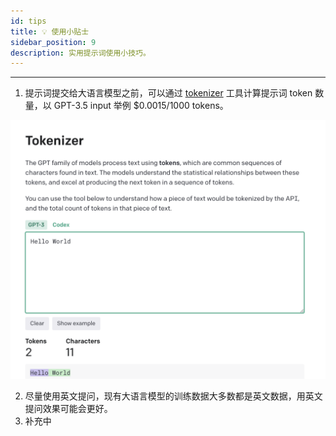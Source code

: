 ```yaml
---
id: tips
title: 💡 使用小贴士
sidebar_position: 9
description: 实用提示词使用小技巧。
---
```


------

1. 提示词提交给大语言模型之前，可以通过 [tokenizer](https://platform.openai.com/tokenizer) 工具计算提示词 token 数量，以 GPT-3.5 input 举例 $0.0015/1000 tokens。

![image-20230824170747201](../../../../docs/assets/image-20230824170747201.png)

2. 尽量使用英文提问，现有大语言模型的训练数据大多数都是英文数据，用英文提问效果可能会更好。
3. 补充中
